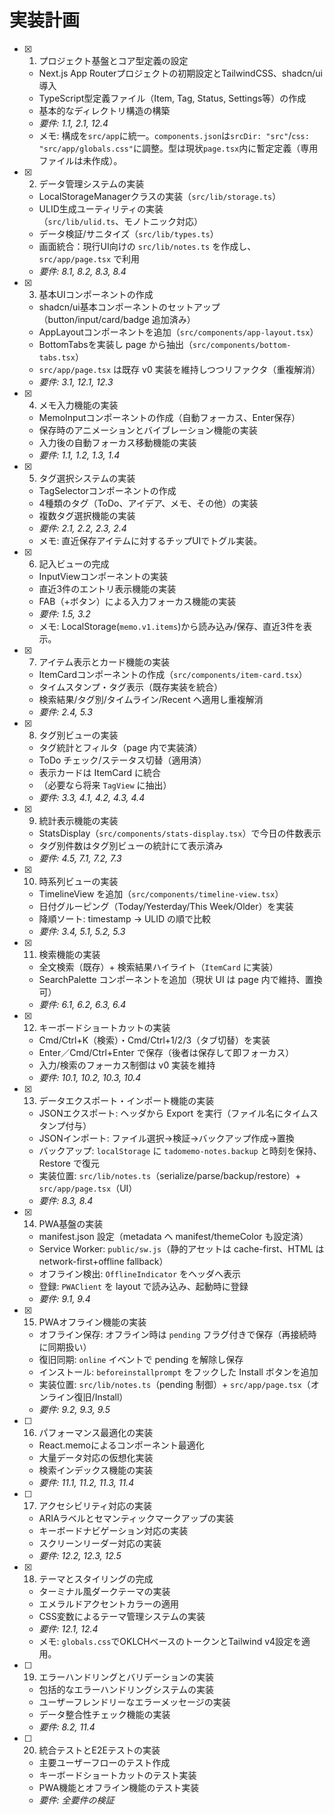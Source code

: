 # 実装計画

- [x] 1. プロジェクト基盤とコア型定義の設定
  - Next.js App Routerプロジェクトの初期設定とTailwindCSS、shadcn/ui導入
  - TypeScript型定義ファイル（Item, Tag, Status, Settings等）の作成
  - 基本的なディレクトリ構造の構築
  - _要件: 1.1, 2.1, 12.4_
  - メモ: 構成を`src/app`に統一。`components.json`は`srcDir: "src"`/`css: "src/app/globals.css"`に調整。型は現状`page.tsx`内に暫定定義（専用ファイルは未作成）。

- [x] 2. データ管理システムの実装
  - LocalStorageManagerクラスの実装（`src/lib/storage.ts`）
  - ULID生成ユーティリティの実装（`src/lib/ulid.ts`、モノトニック対応）
  - データ検証/サニタイズ（`src/lib/types.ts`）
  - 画面統合：現行UI向けの `src/lib/notes.ts` を作成し、`src/app/page.tsx` で利用
  - _要件: 8.1, 8.2, 8.3, 8.4_

- [x] 3. 基本UIコンポーネントの作成
  - shadcn/ui基本コンポーネントのセットアップ（button/input/card/badge 追加済み）
  - AppLayoutコンポーネントを追加（`src/components/app-layout.tsx`）
  - BottomTabsを実装し page から抽出（`src/components/bottom-tabs.tsx`）
  - `src/app/page.tsx` は既存 v0 実装を維持しつつリファクタ（重複解消）
  - _要件: 3.1, 12.1, 12.3_

- [x] 4. メモ入力機能の実装
  - MemoInputコンポーネントの作成（自動フォーカス、Enter保存）
  - 保存時のアニメーションとバイブレーション機能の実装
  - 入力後の自動フォーカス移動機能の実装
  - _要件: 1.1, 1.2, 1.3, 1.4_

- [x] 5. タグ選択システムの実装
  - TagSelectorコンポーネントの作成
  - 4種類のタグ（ToDo、アイデア、メモ、その他）の実装
  - 複数タグ選択機能の実装
  - _要件: 2.1, 2.2, 2.3, 2.4_
  - メモ: 直近保存アイテムに対するチップUIでトグル実装。

- [x] 6. 記入ビューの完成
  - InputViewコンポーネントの実装
  - 直近3件のエントリ表示機能の実装
  - FAB（+ボタン）による入力フォーカス機能の実装
  - _要件: 1.5, 3.2_
  - メモ: LocalStorage(`memo.v1.items`)から読み込み/保存、直近3件を表示。

- [x] 7. アイテム表示とカード機能の実装
  - ItemCardコンポーネントの作成（`src/components/item-card.tsx`）
  - タイムスタンプ・タグ表示（既存実装を統合）
  - 検索結果/タグ別/タイムライン/Recent へ適用し重複解消
  - _要件: 2.4, 5.3_

- [x] 8. タグ別ビューの実装
  - タグ統計とフィルタ（page 内で実装済）
  - ToDo チェック/ステータス切替（適用済）
  - 表示カードは ItemCard に統合
  - （必要なら将来 `TagView` に抽出）
  - _要件: 3.3, 4.1, 4.2, 4.3, 4.4_

- [x] 9. 統計表示機能の実装
  - StatsDisplay（`src/components/stats-display.tsx`）で今日の件数表示
  - タグ別件数はタグ別ビューの統計にて表示済み
  - _要件: 4.5, 7.1, 7.2, 7.3_

- [x] 10. 時系列ビューの実装
  - TimelineView を追加（`src/components/timeline-view.tsx`）
  - 日付グルーピング（Today/Yesterday/This Week/Older）を実装
  - 降順ソート: timestamp → ULID の順で比較
  - _要件: 3.4, 5.1, 5.2, 5.3_

- [x] 11. 検索機能の実装
  - 全文検索（既存）+ 検索結果ハイライト（`ItemCard` に実装）
  - SearchPalette コンポーネントを追加（現状 UI は page 内で維持、置換可）
  - _要件: 6.1, 6.2, 6.3, 6.4_

- [x] 12. キーボードショートカットの実装
  - Cmd/Ctrl+K（検索）・Cmd/Ctrl+1/2/3（タブ切替）を実装
  - Enter／Cmd/Ctrl+Enter で保存（後者は保存して即フォーカス）
  - 入力/検索のフォーカス制御は v0 実装を維持
  - _要件: 10.1, 10.2, 10.3, 10.4_

- [x] 13. データエクスポート・インポート機能の実装
  - JSONエクスポート: ヘッダから Export を実行（ファイル名にタイムスタンプ付与）
  - JSONインポート: ファイル選択→検証→バックアップ作成→置換
  - バックアップ: `localStorage` に `tadomemo-notes.backup` と時刻を保持、Restore で復元
  - 実装位置: `src/lib/notes.ts`（serialize/parse/backup/restore）+ `src/app/page.tsx`（UI）
  - _要件: 8.3, 8.4_

- [x] 14. PWA基盤の実装
  - manifest.json 設定（metadata へ manifest/themeColor も設定済）
  - Service Worker: `public/sw.js`（静的アセットは cache-first、HTML は network-first+offline fallback）
  - オフライン検出: `OfflineIndicator` をヘッダへ表示
  - 登録: `PWAClient` を layout で読み込み、起動時に登録
  - _要件: 9.1, 9.4_

- [x] 15. PWAオフライン機能の実装
  - オフライン保存: オフライン時は `pending` フラグ付きで保存（再接続時に同期扱い）
  - 復旧同期: `online` イベントで pending を解除し保存
  - インストール: `beforeinstallprompt` をフックした Install ボタンを追加
  - 実装位置: `src/lib/notes.ts`（pending 制御）+ `src/app/page.tsx`（オンライン復旧/Install）
  - _要件: 9.2, 9.3, 9.5_

- [ ] 16. パフォーマンス最適化の実装
  - React.memoによるコンポーネント最適化
  - 大量データ対応の仮想化実装
  - 検索インデックス機能の実装
  - _要件: 11.1, 11.2, 11.3, 11.4_

- [ ] 17. アクセシビリティ対応の実装
  - ARIAラベルとセマンティックマークアップの実装
  - キーボードナビゲーション対応の実装
  - スクリーンリーダー対応の実装
  - _要件: 12.2, 12.3, 12.5_

- [x] 18. テーマとスタイリングの完成
  - ターミナル風ダークテーマの実装
  - エメラルドアクセントカラーの適用
  - CSS変数によるテーマ管理システムの実装
  - _要件: 12.1, 12.4_
  - メモ: `globals.css`でOKLCHベースのトークンとTailwind v4設定を適用。

- [ ] 19. エラーハンドリングとバリデーションの実装
  - 包括的なエラーハンドリングシステムの実装
  - ユーザーフレンドリーなエラーメッセージの実装
  - データ整合性チェック機能の実装
  - _要件: 8.2, 11.4_

- [ ] 20. 統合テストとE2Eテストの実装
  - 主要ユーザーフローのテスト作成
  - キーボードショートカットのテスト実装
  - PWA機能とオフライン機能のテスト実装
  - _要件: 全要件の検証_
